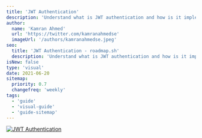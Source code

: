 ```yaml
---
title: 'JWT Authentication'
description: 'Understand what is JWT authentication and how is it implemented'
author:
  name: 'Kamran Ahmed'
  url: 'https://twitter.com/kamranahmedse'
  imageUrl: '/authors/kamranahmedse.jpeg'
seo:
  title: 'JWT Authentication - roadmap.sh'
  description: 'Understand what is JWT authentication and how is it implemented'
isNew: false
type: 'visual'
date: 2021-06-20
sitemap:
  priority: 0.7
  changefreq: 'weekly'
tags:
  - 'guide'
  - 'visual-guide'
  - 'guide-sitemap'
---
```


[![JWT Authentication](/guides/jwt-authentication.png)](/guides/jwt-authentication.png)
